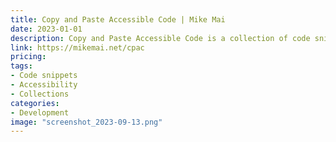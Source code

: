 ```yaml
---
title: Copy and Paste Accessible Code | Mike Mai
date: 2023-01-01
description: Copy and Paste Accessible Code is a collection of code snippets to help developers create more accessible websites and applications.
link: https://mikemai.net/cpac
pricing: 
tags: 
- Code snippets
- Accessibility
- Collections
categories: 
- Development 
image: "screenshot_2023-09-13.png"
---
```

